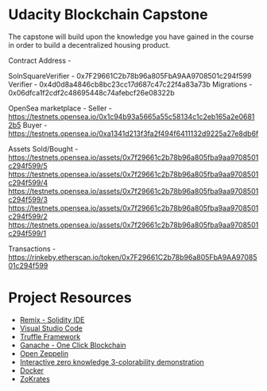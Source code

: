 # Udacity Blockchain Capstone

The capstone will build upon the knowledge you have gained in the course in order to build a decentralized housing product.

Contract Address -

SolnSquareVerifier - 0x7F29661C2b78b96a805FbA9AA9708501c294f599
Verifier - 0x4d0d8a4846cb8bc23cc17d687c47c22f4a83a73b
Migrations - 0x06dfca1f2cdf2c48695448c74afebcf26e08322b

OpenSea marketplace -
Seller - https://testnets.opensea.io/0x1c94b93a5665a55c58134c1c2eb165a2e06812b5
Buyer - https://testnets.opensea.io/0xa1341d213f3fa2f494f6411132d9225a27e8db6f

Assets Sold/Bought -
https://testnets.opensea.io/assets/0x7f29661c2b78b96a805fba9aa9708501c294f599/5
https://testnets.opensea.io/assets/0x7f29661c2b78b96a805fba9aa9708501c294f599/4
https://testnets.opensea.io/assets/0x7f29661c2b78b96a805fba9aa9708501c294f599/3
https://testnets.opensea.io/assets/0x7f29661c2b78b96a805fba9aa9708501c294f599/2
https://testnets.opensea.io/assets/0x7f29661c2b78b96a805fba9aa9708501c294f599/1

Transactions -
https://rinkeby.etherscan.io/token/0x7F29661C2b78b96a805FbA9AA9708501c294f599

# Project Resources

- [Remix - Solidity IDE](https://remix.ethereum.org/)
- [Visual Studio Code](https://code.visualstudio.com/)
- [Truffle Framework](https://truffleframework.com/)
- [Ganache - One Click Blockchain](https://truffleframework.com/ganache)
- [Open Zeppelin ](https://openzeppelin.org/)
- [Interactive zero knowledge 3-colorability demonstration](http://web.mit.edu/~ezyang/Public/graph/svg.html)
- [Docker](https://docs.docker.com/install/)
- [ZoKrates](https://github.com/Zokrates/ZoKrates)
